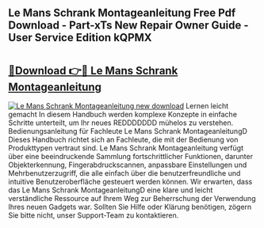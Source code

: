 ## Le Mans Schrank Montageanleitung Free Pdf Download - Part-xTs New Repair Owner Guide - User Service Edition kQPMX

# <h2><a href="http://df71qtu.blite.top/?on=Le+Mans+Schrank+Montageanleitung">🔗Download 👉🔴 Le Mans Schrank Montageanleitung</a></h2>

[![Le Mans Schrank Montageanleitung new download](https://i.imgur.com/lujVjoI.png)](http://df71qtu.blite.top/?on=Le+Mans+Schrank+Montageanleitung)
Lernen leicht gemacht In diesem Handbuch werden komplexe Konzepte in einfache Schritte unterteilt, um Ihr neues REDDDDDDD mühelos zu verstehen. Bedienungsanleitung für Fachleute Le Mans Schrank MontageanleitungD Dieses Handbuch richtet sich an Fachleute, die mit der Bedienung von Produkttypen vertraut sind. Le Mans Schrank Montageanleitung verfügt über eine beeindruckende Sammlung fortschrittlicher Funktionen, darunter Objekterkennung, Fingerabdruckscannen, anpassbare Einstellungen und Mehrbenutzerzugriff, die alle einfach über die benutzerfreundliche und intuitive Benutzeroberfläche gesteuert werden können. Wir erwarten, dass das Le Mans Schrank MontageanleitungD eine klare und leicht verständliche Ressource auf Ihrem Weg zur Beherrschung der Verwendung Ihres neuen Gadgets war. Sollten Sie Hilfe oder Klärung benötigen, zögern Sie bitte nicht, unser Support-Team zu kontaktieren.
